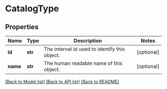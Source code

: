 # CatalogType

## Properties
Name | Type | Description | Notes
------------ | ------------- | ------------- | -------------
**id** | **str** | The internal id used to identify this object. | [optional] 
**name** | **str** | The human readable name of this object. | [optional] 

[[Back to Model list]](../README.md#documentation-for-models) [[Back to API list]](../README.md#documentation-for-api-endpoints) [[Back to README]](../README.md)


